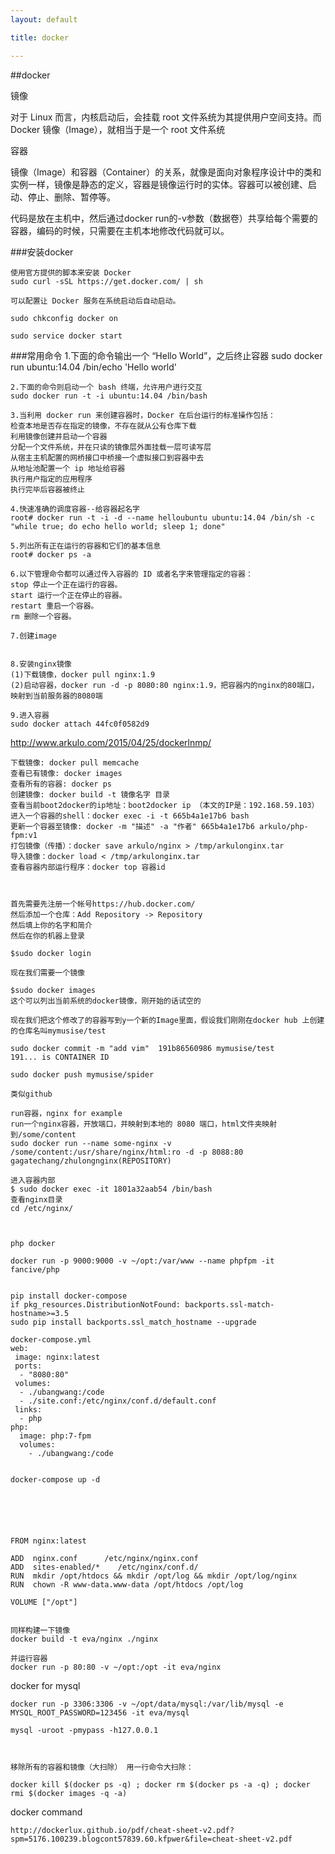 ```yaml
---
layout: default

title: docker

---
```


##docker

镜像

对于 Linux 而言，内核启动后，会挂载 root 文件系统为其提供用户空间支持。而 Docker 镜像（Image），就相当于是一个 root 文件系统

容器

镜像（Image）和容器（Container）的关系，就像是面向对象程序设计中的类和实例一样，镜像是静态的定义，容器是镜像运行时的实体。容器可以被创建、启动、停止、删除、暂停等。



代码是放在主机中，然后通过docker run的-v参数（数据卷）共享给每个需要的容器，编码的时候，只需要在主机本地修改代码就可以。

###安装docker

	使用官方提供的脚本来安装 Docker
	sudo curl -sSL https://get.docker.com/ | sh
	
	可以配置让 Docker 服务在系统启动后自动启动。

	sudo chkconfig docker on

	sudo service docker start
	

	
###常用命令
	1.下面的命令输出一个 “Hello World”，之后终止容器
	sudo docker run ubuntu:14.04 /bin/echo 'Hello world'
	
	2.下面的命令则启动一个 bash 终端，允许用户进行交互
	sudo docker run -t -i ubuntu:14.04 /bin/bash
	
	3.当利用 docker run 来创建容器时，Docker 在后台运行的标准操作包括：
	检查本地是否存在指定的镜像，不存在就从公有仓库下载
	利用镜像创建并启动一个容器
	分配一个文件系统，并在只读的镜像层外面挂载一层可读写层
	从宿主主机配置的网桥接口中桥接一个虚拟接口到容器中去
	从地址池配置一个 ip 地址给容器
	执行用户指定的应用程序
	执行完毕后容器被终止
	
	4.快速准确的调度容器--给容器起名字
	root# docker run -t -i -d --name helloubuntu ubuntu:14.04 /bin/sh -c "while true; do echo hello world; sleep 1; done"

	5.列出所有正在运行的容器和它们的基本信息
	root# docker ps -a

	6.以下管理命令都可以通过传入容器的 ID 或者名字来管理指定的容器：
	stop 停止一个正在运行的容器。
	start 运行一个正在停止的容器。
	restart 重启一个容器。
	rm 删除一个容器。

	7.创建image
	
	
	8.安装nginx镜像
	(1)下载镜像，docker pull nginx:1.9
	(2)启动容器，docker run -d -p 8080:80 nginx:1.9，把容器内的nginx的80端口，映射到当前服务器的8080端
	
	9.进入容器
	sudo docker attach 44fc0f0582d9  



http://www.arkulo.com/2015/04/25/dockerlnmp/

	下载镜像: docker pull memcache
	查看已有镜像: docker images
	查看所有的容器: docker ps
	创建镜像: docker build -t 镜像名字 目录
	查看当前boot2docker的ip地址：boot2docker ip （本文的IP是：192.168.59.103）
	进入一个容器的shell：docker exec -i -t 665b4a1e17b6 bash
	更新一个容器至镜像: docker -m "描述" -a "作者" 665b4a1e17b6 arkulo/php-fpm:v1
	打包镜像（传播）：docker save arkulo/nginx > /tmp/arkulonginx.tar
	导入镜像：docker load < /tmp/arkulonginx.tar
	查看容器内部运行程序：docker top 容器id



	首先需要先注册一个帐号https://hub.docker.com/
	然后添加一个仓库：Add Repository -> Repository
	然后填上你的名字和简介
	然后在你的机器上登录

	$sudo docker login
	
	现在我们需要一个镜像

	$sudo docker images
	这个可以列出当前系统的docker镜像，刚开始的话试空的
	
	现在我们把这个修改了的容器写到y一个新的Image里面，假设我们刚刚在docker hub 上创建的仓库名叫mymusise/test

	sudo docker commit -m "add vim"  191b86560986 mymusise/test
	191... is CONTAINER ID  
	
	sudo docker push mymusise/spider

	类似github
	
	run容器，nginx for example
	run一个nginx容器，开放端口，并映射到本地的 8080 端口，html文件夹映射到/some/content
	sudo docker run --name some-nginx -v /some/content:/usr/share/nginx/html:ro -d -p 8088:80 gagatechang/zhulongnginx(REPOSITORY)

	进入容器内部
	$ sudo docker exec -it 1801a32aab54 /bin/bash
	查看nginx目录
	cd /etc/nginx/
	
	
	
	php docker
	
	docker run -p 9000:9000 -v ~/opt:/var/www --name phpfpm -it fancive/php


	pip install docker-compose
	if pkg_resources.DistributionNotFound: backports.ssl-match-hostname>=3.5
	sudo pip install backports.ssl_match_hostname --upgrade
	
	docker-compose.yml 
	web:
	 image: nginx:latest
	 ports:
	  - "8080:80"
	 volumes:
	  - ./ubangwang:/code
	  - ./site.conf:/etc/nginx/conf.d/default.conf
	 links:
	  - php
	php:
	  image: php:7-fpm
	  volumes:
	    - ./ubangwang:/code

 
 	docker-compose up -d






	FROM nginx:latest

	ADD  nginx.conf      /etc/nginx/nginx.conf
	ADD  sites-enabled/*    /etc/nginx/conf.d/
	RUN  mkdir /opt/htdocs && mkdir /opt/log && mkdir /opt/log/nginx
	RUN  chown -R www-data.www-data /opt/htdocs /opt/log
	
	VOLUME ["/opt"]
	
	
	同样构建一下镜像
	docker build -t eva/nginx ./nginx
	
	并运行容器
	docker run -p 80:80 -v ~/opt:/opt -it eva/nginx



    


docker for mysql

	docker run -p 3306:3306 -v ~/opt/data/mysql:/var/lib/mysql -e MYSQL_ROOT_PASSWORD=123456 -it eva/mysql

	mysql -uroot -pmypass -h127.0.0.1
	
	
	
	移除所有的容器和镜像（大扫除） 用一行命令大扫除：

	docker kill $(docker ps -q) ; docker rm $(docker ps -a -q) ; docker rmi $(docker images -q -a) 


docker command

	http://dockerlux.github.io/pdf/cheat-sheet-v2.pdf?spm=5176.100239.blogcont57839.60.kfpwer&file=cheat-sheet-v2.pdf
